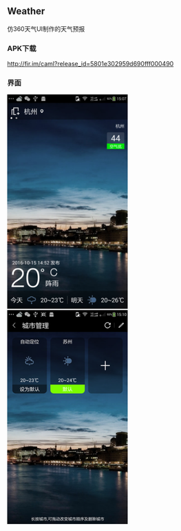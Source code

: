 ## Weather
仿360天气UI制作的天气预报

### APK下载
http://fir.im/caml?release_id=5801e302959d690fff000490

### 界面

<img src="https://github.com/MorrisWare01/Weather/blob/master/Screenshot/Screenshot_1.png" width = "280"/> <img src="https://github.com/MorrisWare01/Weather/blob/master/Screenshot/Screenshot_2.png" width = "280"/>
